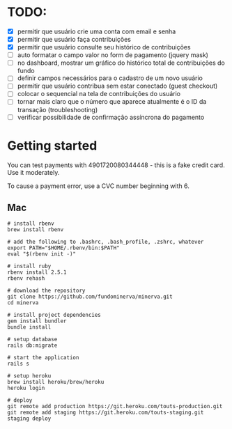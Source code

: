 # TODO:

- [x] permitir que usuário crie uma conta com email e senha
- [x] permitir que usuário faça contribuições
- [x] permitir que usuário consulte seu histórico de contribuições
- [ ] auto formatar o campo valor no form de pagamento (jquery mask)
- [ ] no dashboard, mostrar um gráfico do histórico total de contribuições do fundo
- [ ] definir campos necessários para o cadastro de um novo usuário
- [ ] permitir que usuário contribua sem estar conectado (guest checkout)
- [ ] colocar o sequencial na tela de contribuições do usuário
- [ ] tornar mais claro que o número que aparece atualmente é o ID da transação (troubleshooting)
- [ ] verificar possibilidade de confirmação assíncrona do pagamento

# Getting started

You can test payments with 4901720080344448 - this is a fake credit card. Use it moderately.

To cause a payment error, use a CVC number beginning with 6.

## Mac

```
# install rbenv
brew install rbenv

# add the following to .bashrc, .bash_profile, .zshrc, whatever
export PATH="$HOME/.rbenv/bin:$PATH"
eval "$(rbenv init -)"

# install ruby
rbenv install 2.5.1
rbenv rehash

# download the repository
git clone https://github.com/fundominerva/minerva.git
cd minerva

# install project dependencies
gem install bundler
bundle install

# setup database
rails db:migrate

# start the application
rails s

# setup heroku
brew install heroku/brew/heroku
heroku login

# deploy
git remote add production https://git.heroku.com/touts-production.git
git remote add staging https://git.heroku.com/touts-staging.git
staging deploy
```

